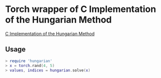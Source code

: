 # Torch wrapper of  C Implementation of the Hungarian Method #

[C Implementation of the Hungarian Method](http://www2.informatik.uni-freiburg.de/~stachnis/misc.html) 

## Usage

```lua
> require 'hungarian'
> x = torch.rand(4, 5)
> values, indices = hungarian.solve(x)
```
